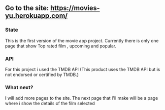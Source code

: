 ## Go to the site:  https://movies-yu.herokuapp.com/

### State
This is the first version of the movie app project.
Currently there is only one page that show Top rated film , upcoming and popular.

### API
For this project i used the TMDB API
(This product uses the TMDB API but is not endorsed or certified by TMDB.)

### What next?

I will add more pages to the site.
The next page that I'll make will be a page where i show the details of the film selected


